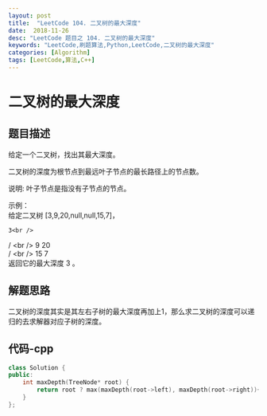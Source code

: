```yaml
---
layout: post
title:  "LeetCode 104. 二叉树的最大深度"
date:  2018-11-26
desc: "LeetCode 题目之 104. 二叉树的最大深度"
keywords: "LeetCode,刷题算法,Python,LeetCode,二叉树的最大深度"
categories: [Algorithm]
tags: [LeetCode,算法,C++]
---
```

# 二叉树的最大深度

## 题目描述

给定一个二叉树，找出其最大深度。

二叉树的深度为根节点到最远叶子节点的最长路径上的节点数。

说明: 叶子节点是指没有子节点的节点。

示例：<br />
给定二叉树 [3,9,20,null,null,15,7]，<br />

    3<br />
   / \<br />
  9  20<br />
    /  \<br />
   15   7<br />
返回它的最大深度 3 。<br />

## 解题思路

二叉树的深度其实是其左右子树的最大深度再加上1，那么求二叉树的深度可以递归的去求解器对应子树的深度。

## 代码-cpp

```cpp
class Solution {
public:
    int maxDepth(TreeNode* root) {   
        return root ? max(maxDepth(root->left), maxDepth(root->right))+1 : 0;
    }
};
```